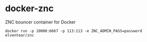 docker-znc
==========

ZNC bouncer container for Docker

    docker run -p 10000:6667 -p 113:113 -e ZNC_ADMIN_PASS=password elventear/znc
